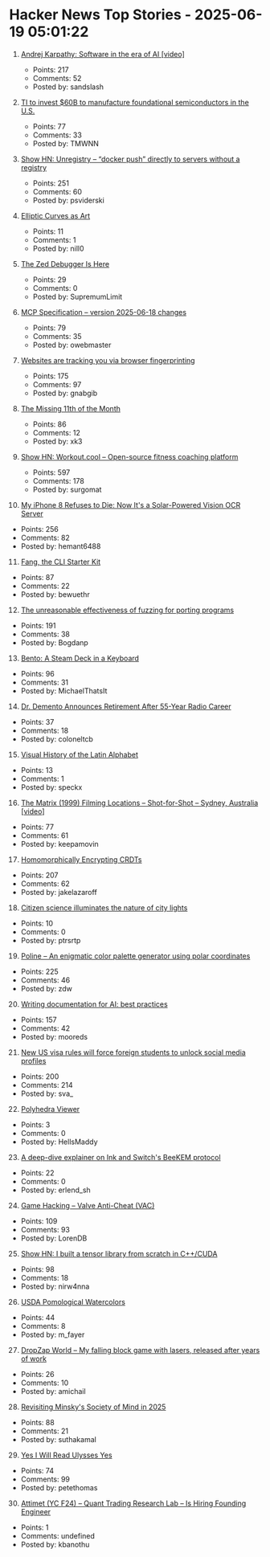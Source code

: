 # Hacker News Top Stories - 2025-06-19 05:01:22

1. [Andrej Karpathy: Software in the era of AI [video]](https://www.youtube.com/watch?v=LCEmiRjPEtQ)
   - Points: 217
   - Comments: 52
   - Posted by: sandslash

2. [TI to invest $60B to manufacture foundational semiconductors in the U.S.](https://www.ti.com/about-ti/newsroom/news-releases/2025/texas-instruments-plans-to-invest-more-than--60-billion-to-manufacture-billions-of-foundational-semiconductors-in-the-us.html)
   - Points: 77
   - Comments: 33
   - Posted by: TMWNN

3. [Show HN: Unregistry – “docker push” directly to servers without a registry](https://github.com/psviderski/unregistry)
   - Points: 251
   - Comments: 60
   - Posted by: psviderski

4. [Elliptic Curves as Art](https://elliptic-curves.art/)
   - Points: 11
   - Comments: 1
   - Posted by: nill0

5. [The Zed Debugger Is Here](https://zed.dev/blog/debugger)
   - Points: 29
   - Comments: 0
   - Posted by: SupremumLimit

6. [MCP Specification – version 2025-06-18 changes](https://modelcontextprotocol.io/specification/2025-06-18/changelog)
   - Points: 79
   - Comments: 35
   - Posted by: owebmaster

7. [Websites are tracking you via browser fingerprinting](https://engineering.tamu.edu/news/2025/06/websites-are-tracking-you-via-browser-fingerprinting.html)
   - Points: 175
   - Comments: 97
   - Posted by: gnabgib

8. [The Missing 11th of the Month](https://drhagen.com/blog/the-missing-11th-of-the-month/)
   - Points: 86
   - Comments: 12
   - Posted by: xk3

9. [Show HN: Workout.cool – Open-source fitness coaching platform](https://github.com/Snouzy/workout-cool)
   - Points: 597
   - Comments: 178
   - Posted by: surgomat

10. [My iPhone 8 Refuses to Die: Now It's a Solar-Powered Vision OCR Server](https://terminalbytes.com/iphone-8-solar-powered-vision-ocr-server/)
   - Points: 256
   - Comments: 82
   - Posted by: hemant6488

11. [Fang, the CLI Starter Kit](https://github.com/charmbracelet/fang)
   - Points: 87
   - Comments: 22
   - Posted by: bewuethr

12. [The unreasonable effectiveness of fuzzing for porting programs](https://rjp.io/blog/2025-06-17-unreasonable-effectiveness-of-fuzzing)
   - Points: 191
   - Comments: 38
   - Posted by: Bogdanp

13. [Bento: A Steam Deck in a Keyboard](https://github.com/lunchbox-computer/bento)
   - Points: 96
   - Comments: 31
   - Posted by: MichaelThatsIt

14. [Dr. Demento Announces Retirement After 55-Year Radio Career](https://sopghreporter.com/2025/06/01/dr-demento-announces-retirement/)
   - Points: 37
   - Comments: 18
   - Posted by: coloneltcb

15. [Visual History of the Latin Alphabet](https://uclab.fh-potsdam.de/arete/en)
   - Points: 13
   - Comments: 1
   - Posted by: speckx

16. [The Matrix (1999) Filming Locations – Shot-for-Shot – Sydney, Australia [video]](https://www.youtube.com/watch?v=UVf7rMqnwI0)
   - Points: 77
   - Comments: 61
   - Posted by: keepamovin

17. [Homomorphically Encrypting CRDTs](https://jakelazaroff.com/words/homomorphically-encrypted-crdts/)
   - Points: 207
   - Comments: 62
   - Posted by: jakelazaroff

18. [Citizen science illuminates the nature of city lights](https://www.nature.com/articles/s44284-025-00239-5)
   - Points: 10
   - Comments: 0
   - Posted by: ptrsrtp

19. [Poline – An enigmatic color palette generator using polar coordinates](https://meodai.github.io/poline/)
   - Points: 225
   - Comments: 46
   - Posted by: zdw

20. [Writing documentation for AI: best practices](https://docs.kapa.ai/improving/writing-best-practices)
   - Points: 157
   - Comments: 42
   - Posted by: mooreds

21. [New US visa rules will force foreign students to unlock social media profiles](https://www.theguardian.com/us-news/2025/jun/18/social-media-student-visa-screening)
   - Points: 200
   - Comments: 214
   - Posted by: sva_

22. [Polyhedra Viewer](https://polyhedra.tessera.li/)
   - Points: 3
   - Comments: 0
   - Posted by: HellsMaddy

23. [A deep-dive explainer on Ink and Switch's BeeKEM protocol](https://meri.garden/a-deep-dive-explainer-on-beekem-protocol/)
   - Points: 22
   - Comments: 0
   - Posted by: erlend_sh

24. [Game Hacking – Valve Anti-Cheat (VAC)](https://codeneverdies.github.io/posts/gh-2/)
   - Points: 109
   - Comments: 93
   - Posted by: LorenDB

25. [Show HN: I built a tensor library from scratch in C++/CUDA](https://github.com/nirw4nna/dsc)
   - Points: 98
   - Comments: 18
   - Posted by: nirw4nna

26. [USDA Pomological Watercolors](https://search.nal.usda.gov/discovery/collectionDiscovery?vid=01NAL_INST:MAIN&collectionId=81279629860007426)
   - Points: 44
   - Comments: 8
   - Posted by: m_fayer

27. [DropZap World – My falling block game with lasers, released after years of work](https://apps.apple.com/us/app/dropzap-world/id1072858930)
   - Points: 26
   - Comments: 10
   - Posted by: amichail

28. [Revisiting Minsky's Society of Mind in 2025](https://suthakamal.substack.com/p/revisiting-minskys-society-of-mind)
   - Points: 88
   - Comments: 21
   - Posted by: suthakamal

29. [Yes I Will Read Ulysses Yes](https://www.theatlantic.com/magazine/archive/2025/07/zachary-leader-richard-ellmann-james-joyce-review/682907/)
   - Points: 74
   - Comments: 99
   - Posted by: petethomas

30. [Attimet (YC F24) – Quant Trading Research Lab – Is Hiring Founding Engineer](https://www.ycombinator.com/companies/attimet/jobs/b1w9pjE-founding-engineer)
   - Points: 1
   - Comments: undefined
   - Posted by: kbanothu

